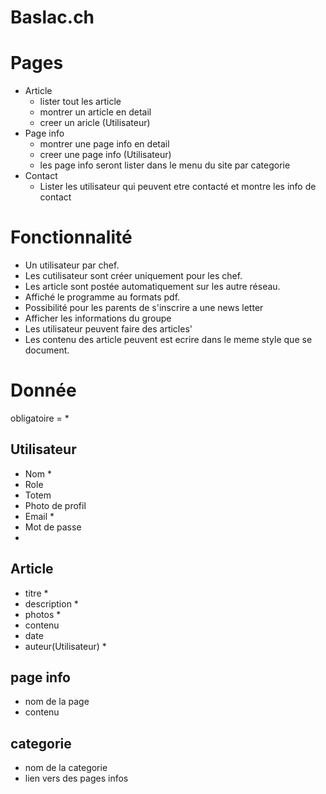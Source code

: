 # Baslac.ch

# Pages
* Article
    * lister tout les article
    * montrer un article en detail
    * creer un aricle (Utilisateur)
* Page info 
    * montrer une page info en detail
    * creer une page info (Utilisateur)
    * les page info seront lister dans le menu du site par categorie
* Contact
    * Lister les utilisateur qui peuvent etre contacté et montre les info de contact
    
# Fonctionnalité
* Un utilisateur par chef.
* Les cutilisateur sont créer uniquement pour les chef.
* Les article sont postée automatiquement sur les autre réseau.
* Affiché le programme au formats pdf.
* Possibilité pour les parents de s'inscrire a une news letter
* Afficher les informations du groupe
* Les utilisateur peuvent faire des articles'
* Les contenu des article peuvent est ecrire dans le meme style que se document.

# Donnée 
obligatoire = *

## Utilisateur
* Nom * 
* Role
* Totem
* Photo de profil
* Email *
* Mot de passe
* 

## Article
* titre *
* description *
* photos *
* contenu
* date
* auteur(Utilisateur) *

## page info
* nom de la page
* contenu

## categorie
* nom de la categorie
* lien vers des pages infos
